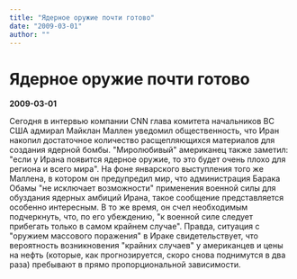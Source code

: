 ```yaml
---
title: "Ядерное оружие почти готово"
date: "2009-03-01"
author: ""
---
```


# Ядерное оружие почти готово

**2009-03-01** 

Сегодня в интервью компании CNN глава комитета начальников ВС США адмирал Майклан Маллен уведомил общественность, что Иран накопил достаточное количество расщепляющихся материалов для создания ядерной бомбы. "Миролюбивый" американец также заметил: "если у Ирана появится ядерное оружие, то это будет очень плохо для региона и всего мира". На фоне январского выступления того же Маллена, в котором он предупредил мир, что администрация Барака Обамы "не исключает возможности" применения военной силы для обуздания ядерных амбиций Ирана, такое сообщение представляется особенно интересным. В то же время, он счел необходимым подчеркнуть, что, по его убеждению, "к военной силе следует прибегать только в самом крайнем случае". Правда, ситуация с "оружием массового поражения" в Ираке свидетельствует, что вероятность возникновения "крайних случаев" у американцев и цены на нефть (которые, как прогнозируется, скоро снова поднимутся в два раза) пребывают в прямо пропорциональной зависимости.